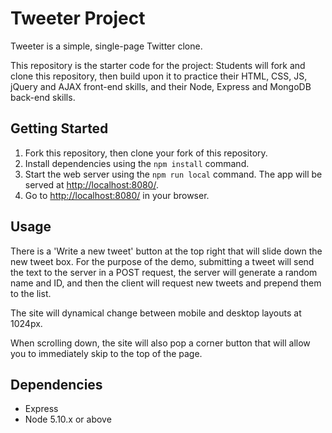 # Tweeter Project

Tweeter is a simple, single-page Twitter clone.

This repository is the starter code for the project: Students will fork and clone this repository, then build upon it to practice their HTML, CSS, JS, jQuery and AJAX front-end skills, and their Node, Express and MongoDB back-end skills.

## Getting Started

1. Fork this repository, then clone your fork of this repository.
2. Install dependencies using the `npm install` command.
3. Start the web server using the `npm run local` command. The app will be served at <http://localhost:8080/>.
4. Go to <http://localhost:8080/> in your browser.

## Usage

There is a 'Write a new tweet' button at the top right that will slide down the new tweet box.  For the purpose of the demo, submitting a tweet will send the text to the server in a POST request, the server will generate a random name and ID, and then the client will request new tweets and prepend them to the list.

The site will dynamical change between mobile and desktop layouts at 1024px.

When scrolling down, the site will also pop a corner button that will allow you to immediately skip to the top of the page.

## Dependencies

- Express
- Node 5.10.x or above
